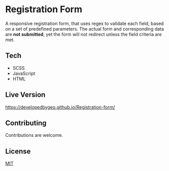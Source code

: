 # Registration Form

A responsive registration form, that uses regex to validate each field, based on a set of predefined parameters. The actual form and corresponding data are **not submitted**, yet the form will not redirect unless the field criteria are met.

## Tech

- SCSS
- JavaScript
- HTML

## Live Version

<https://developedbygeo.github.io/Registration-form/>

## Contributing

Contributions are welcome.

## License

[MIT](https://choosealicense.com/licenses/mit/)
